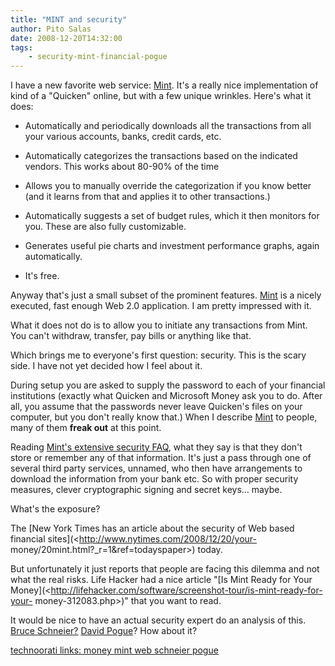 ```yaml
---
title: "MINT and security"
author: Pito Salas
date: 2008-12-20T14:32:00
tags:
    - security-mint-financial-pogue
---
```




I have a new favorite web service: [Mint](<http://www.mint.com/>). It's a
really nice implementation of kind of a "Quicken" online, but with a few
unique wrinkles. Here's what it does:

  * Automatically and periodically downloads all the transactions from all your various accounts, banks, credit cards, etc.

  * Automatically categorizes the transactions based on the indicated vendors. This works about 80-90% of the time

  * Allows you to manually override the categorization if you know better (and it learns from that and applies it to other transactions.)

  * Automatically suggests a set of budget rules, which it then monitors for you. These are also fully customizable.

  * Generates useful pie charts and investment performance graphs, again automatically.

  * It's free.

Anyway that's just a small subset of the prominent features.
[Mint](<http://www.mint.com/>) is a nicely executed, fast enough Web 2.0
application. I am pretty impressed with it.

What it does not do is to allow you to initiate any transactions from Mint.
You can't withdraw, transfer, pay bills or anything like that.

Which brings me to everyone's first question: security. This is the scary
side. I have not yet decided how I feel about it.

During setup you are asked to supply the password to each of your financial
institutions (exactly what Quicken and Microsoft Money ask you to do. After
all, you assume that the passwords never leave Quicken's files on your
computer, but you don't really know that.) When I describe
[Mint](<http://www.mint.com/>) to people, many of them **freak out** at this
point.

Reading [Mint's extensive security FAQ](<http://www.mint.com/privacy/>), what
they say is that they don't store or remember any of that information. It's
just a pass through one of several third party services, unnamed, who then
have arrangements to download the information from your bank etc. So with
proper security measures, clever cryptographic signing and secret keys… maybe.

What's the exposure?

The [New York Times has an article about the security of Web based financial
sites](<http://www.nytimes.com/2008/12/20/your-
money/20mint.html?_r=1&ref=todayspaper>) today.

But unfortunately it just reports that people are facing this dilemma and not
what the real risks. Life Hacker had a nice article "[Is Mint Ready for Your
Money](<http://lifehacker.com/software/screenshot-tour/is-mint-ready-for-your-
money-312083.php>)" that you want to read.

It would be nice to have an actual security expert do an analysis of this.
[Bruce Schneier?](<http://www.schneier.com/blog/>) [David
Pogue](<http://pogue.blogs.nytimes.com/>)? How about it?

[technoorati links: money mint web schneier
pogue](<http://technorati.com/tag/money%20mint%20web%20schneier%20pogue>)


